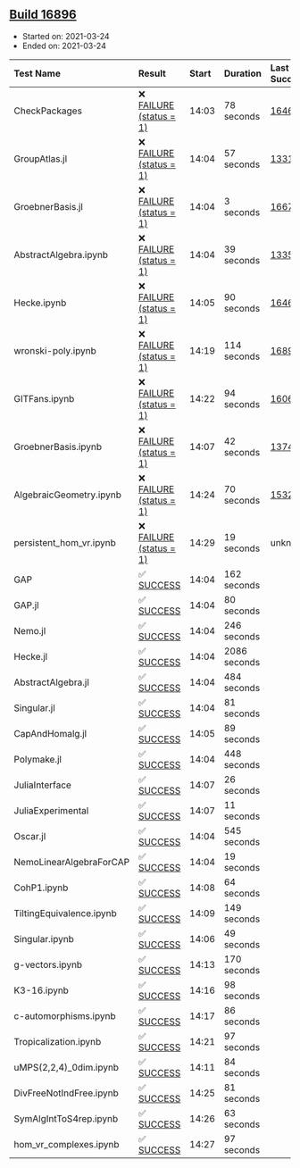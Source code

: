 ## [Build 16896](https://oscarci.mathematik.uni-kl.de/job/oscar/16896/)

* Started on: 2021-03-24
* Ended on: 2021-03-24

| Test Name    | Result | Start | Duration | Last Success | First Failure |
|:-------------|:-------|:------|:---------|:-------------|:--------------|
| CheckPackages | ❌ [FAILURE (status = 1)](https://oscarci.mathematik.uni-kl.de/job/oscar/16896/artifact/logs/build-16896/CheckPackages.log) | 14:03 | 78 seconds | [16463](https://oscarci.mathematik.uni-kl.de/job/oscar/16463/) | [16464](https://oscarci.mathematik.uni-kl.de/job/oscar/16464/) |
| GroupAtlas.jl | ❌ [FAILURE (status = 1)](https://oscarci.mathematik.uni-kl.de/job/oscar/16896/artifact/logs/build-16896/GroupAtlas.jl.log) | 14:04 | 57 seconds | [13311](https://oscarci.mathematik.uni-kl.de/job/oscar/13311/) | [13312](https://oscarci.mathematik.uni-kl.de/job/oscar/13312/) |
| GroebnerBasis.jl | ❌ [FAILURE (status = 1)](https://oscarci.mathematik.uni-kl.de/job/oscar/16896/artifact/logs/build-16896/GroebnerBasis.jl.log) | 14:04 | 3 seconds | [16676](https://oscarci.mathematik.uni-kl.de/job/oscar/16676/) | [16677](https://oscarci.mathematik.uni-kl.de/job/oscar/16677/) |
| AbstractAlgebra.ipynb | ❌ [FAILURE (status = 1)](https://oscarci.mathematik.uni-kl.de/job/oscar/16896/artifact/logs/build-16896/AbstractAlgebra.ipynb.log) | 14:04 | 39 seconds | [13355](https://oscarci.mathematik.uni-kl.de/job/oscar/13355/) | [13356](https://oscarci.mathematik.uni-kl.de/job/oscar/13356/) |
| Hecke.ipynb | ❌ [FAILURE (status = 1)](https://oscarci.mathematik.uni-kl.de/job/oscar/16896/artifact/logs/build-16896/Hecke.ipynb.log) | 14:05 | 90 seconds | [16463](https://oscarci.mathematik.uni-kl.de/job/oscar/16463/) | [16464](https://oscarci.mathematik.uni-kl.de/job/oscar/16464/) |
| wronski-poly.ipynb | ❌ [FAILURE (status = 1)](https://oscarci.mathematik.uni-kl.de/job/oscar/16896/artifact/logs/build-16896/wronski-poly.ipynb.log) | 14:19 | 114 seconds | [16894](https://oscarci.mathematik.uni-kl.de/job/oscar/16894/) | [16895](https://oscarci.mathematik.uni-kl.de/job/oscar/16895/) |
| GITFans.ipynb | ❌ [FAILURE (status = 1)](https://oscarci.mathematik.uni-kl.de/job/oscar/16896/artifact/logs/build-16896/GITFans.ipynb.log) | 14:22 | 94 seconds | [16068](https://oscarci.mathematik.uni-kl.de/job/oscar/16068/) | [16069](https://oscarci.mathematik.uni-kl.de/job/oscar/16069/) |
| GroebnerBasis.ipynb | ❌ [FAILURE (status = 1)](https://oscarci.mathematik.uni-kl.de/job/oscar/16896/artifact/logs/build-16896/GroebnerBasis.ipynb.log) | 14:07 | 42 seconds | [13748](https://oscarci.mathematik.uni-kl.de/job/oscar/13748/) | [13749](https://oscarci.mathematik.uni-kl.de/job/oscar/13749/) |
| AlgebraicGeometry.ipynb | ❌ [FAILURE (status = 1)](https://oscarci.mathematik.uni-kl.de/job/oscar/16896/artifact/logs/build-16896/AlgebraicGeometry.ipynb.log) | 14:24 | 70 seconds | [15322](https://oscarci.mathematik.uni-kl.de/job/oscar/15322/) | [15323](https://oscarci.mathematik.uni-kl.de/job/oscar/15323/) |
| persistent_hom_vr.ipynb | ❌ [FAILURE (status = 1)](https://oscarci.mathematik.uni-kl.de/job/oscar/16896/artifact/logs/build-16896/persistent_hom_vr.ipynb.log) | 14:29 | 19 seconds | unknown | unknown |
| GAP | ✅ [SUCCESS](https://oscarci.mathematik.uni-kl.de/job/oscar/16896/artifact/logs/build-16896/GAP.log) | 14:04 | 162 seconds |  |  |
| GAP.jl | ✅ [SUCCESS](https://oscarci.mathematik.uni-kl.de/job/oscar/16896/artifact/logs/build-16896/GAP.jl.log) | 14:04 | 80 seconds |  |  |
| Nemo.jl | ✅ [SUCCESS](https://oscarci.mathematik.uni-kl.de/job/oscar/16896/artifact/logs/build-16896/Nemo.jl.log) | 14:04 | 246 seconds |  |  |
| Hecke.jl | ✅ [SUCCESS](https://oscarci.mathematik.uni-kl.de/job/oscar/16896/artifact/logs/build-16896/Hecke.jl.log) | 14:04 | 2086 seconds |  |  |
| AbstractAlgebra.jl | ✅ [SUCCESS](https://oscarci.mathematik.uni-kl.de/job/oscar/16896/artifact/logs/build-16896/AbstractAlgebra.jl.log) | 14:04 | 484 seconds |  |  |
| Singular.jl | ✅ [SUCCESS](https://oscarci.mathematik.uni-kl.de/job/oscar/16896/artifact/logs/build-16896/Singular.jl.log) | 14:04 | 81 seconds |  |  |
| CapAndHomalg.jl | ✅ [SUCCESS](https://oscarci.mathematik.uni-kl.de/job/oscar/16896/artifact/logs/build-16896/CapAndHomalg.jl.log) | 14:05 | 89 seconds |  |  |
| Polymake.jl | ✅ [SUCCESS](https://oscarci.mathematik.uni-kl.de/job/oscar/16896/artifact/logs/build-16896/Polymake.jl.log) | 14:04 | 448 seconds |  |  |
| JuliaInterface | ✅ [SUCCESS](https://oscarci.mathematik.uni-kl.de/job/oscar/16896/artifact/logs/build-16896/JuliaInterface.log) | 14:07 | 26 seconds |  |  |
| JuliaExperimental | ✅ [SUCCESS](https://oscarci.mathematik.uni-kl.de/job/oscar/16896/artifact/logs/build-16896/JuliaExperimental.log) | 14:07 | 11 seconds |  |  |
| Oscar.jl | ✅ [SUCCESS](https://oscarci.mathematik.uni-kl.de/job/oscar/16896/artifact/logs/build-16896/Oscar.jl.log) | 14:04 | 545 seconds |  |  |
| NemoLinearAlgebraForCAP | ✅ [SUCCESS](https://oscarci.mathematik.uni-kl.de/job/oscar/16896/artifact/logs/build-16896/NemoLinearAlgebraForCAP.log) | 14:04 | 19 seconds |  |  |
| CohP1.ipynb | ✅ [SUCCESS](https://oscarci.mathematik.uni-kl.de/job/oscar/16896/artifact/logs/build-16896/CohP1.ipynb.log) | 14:08 | 64 seconds |  |  |
| TiltingEquivalence.ipynb | ✅ [SUCCESS](https://oscarci.mathematik.uni-kl.de/job/oscar/16896/artifact/logs/build-16896/TiltingEquivalence.ipynb.log) | 14:09 | 149 seconds |  |  |
| Singular.ipynb | ✅ [SUCCESS](https://oscarci.mathematik.uni-kl.de/job/oscar/16896/artifact/logs/build-16896/Singular.ipynb.log) | 14:06 | 49 seconds |  |  |
| g-vectors.ipynb | ✅ [SUCCESS](https://oscarci.mathematik.uni-kl.de/job/oscar/16896/artifact/logs/build-16896/g-vectors.ipynb.log) | 14:13 | 170 seconds |  |  |
| K3-16.ipynb | ✅ [SUCCESS](https://oscarci.mathematik.uni-kl.de/job/oscar/16896/artifact/logs/build-16896/K3-16.ipynb.log) | 14:16 | 98 seconds |  |  |
| c-automorphisms.ipynb | ✅ [SUCCESS](https://oscarci.mathematik.uni-kl.de/job/oscar/16896/artifact/logs/build-16896/c-automorphisms.ipynb.log) | 14:17 | 86 seconds |  |  |
| Tropicalization.ipynb | ✅ [SUCCESS](https://oscarci.mathematik.uni-kl.de/job/oscar/16896/artifact/logs/build-16896/Tropicalization.ipynb.log) | 14:21 | 97 seconds |  |  |
| uMPS(2,2,4)_0dim.ipynb | ✅ [SUCCESS](https://oscarci.mathematik.uni-kl.de/job/oscar/16896/artifact/logs/build-16896/uMPS-2-2-4-_0dim.ipynb.log) | 14:11 | 84 seconds |  |  |
| DivFreeNotIndFree.ipynb | ✅ [SUCCESS](https://oscarci.mathematik.uni-kl.de/job/oscar/16896/artifact/logs/build-16896/DivFreeNotIndFree.ipynb.log) | 14:25 | 81 seconds |  |  |
| SymAlgIntToS4rep.ipynb | ✅ [SUCCESS](https://oscarci.mathematik.uni-kl.de/job/oscar/16896/artifact/logs/build-16896/SymAlgIntToS4rep.ipynb.log) | 14:26 | 63 seconds |  |  |
| hom_vr_complexes.ipynb | ✅ [SUCCESS](https://oscarci.mathematik.uni-kl.de/job/oscar/16896/artifact/logs/build-16896/hom_vr_complexes.ipynb.log) | 14:27 | 97 seconds |  |  |
